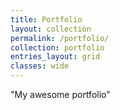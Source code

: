 ```yaml
---
title: Portfolio
layout: collection
permalink: /portfolio/
collection: portfolio
entries_layout: grid
classes: wide
---
```


"My awesome portfolio"